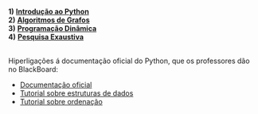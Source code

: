 **1)** [**Introdução ao Python**](LA2-1.pdf)
<br>**2)** [**Algoritmos de Grafos**](LA2-2.pdf)
<br>**3)** [**Programação Dinâmica**](LA2-3.pdf)
<br>**4)** [**Pesquisa Exaustiva**](LA2-4.pdf)

<br> Hiperligações á documentação oficial do Python, que os professores dão no BlackBoard:
* [Documentação oficial](https://docs.python.org/3/index.html)
* [Tutorial sobre estruturas de dados](https://docs.python.org/3/tutorial/datastructures.html)
* [Tutorial sobre ordenação](https://docs.python.org/3/howto/sorting.html)
